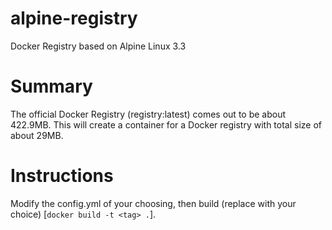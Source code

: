 # alpine-registry
Docker Registry based on Alpine Linux 3.3

# Summary

The official Docker Registry (registry:latest) comes out to be about 422.9MB. 
This will create a container for a Docker registry with total size of about 29MB.

# Instructions

Modify the config.yml of your choosing, then build (replace <tag> with your choice) [`docker build -t <tag> .`].
